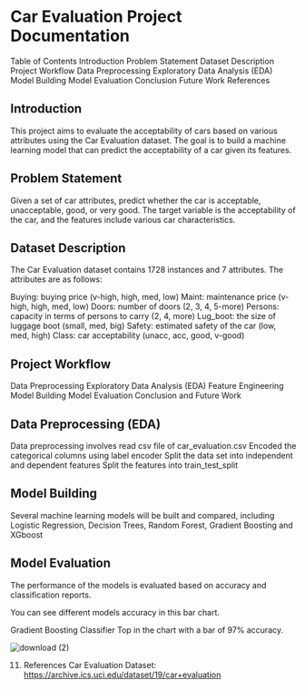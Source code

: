 # Car Evaluation Project Documentation

Table of Contents
Introduction
Problem Statement
Dataset Description
Project Workflow
Data Preprocessing
Exploratory Data Analysis (EDA)
Model Building
Model Evaluation
Conclusion
Future Work
References

## Introduction
This project aims to evaluate the acceptability of cars based on various attributes using the Car Evaluation dataset. The goal is to build a machine learning model that can predict the acceptability of a car given its features.

## Problem Statement
Given a set of car attributes, predict whether the car is acceptable, unacceptable, good, or very good. The target variable is the acceptability of the car, and the features include various car characteristics.

## Dataset Description
The Car Evaluation dataset contains 1728 instances and 7 attributes. The attributes are as follows:

Buying: buying price (v-high, high, med, low)
Maint: maintenance price (v-high, high, med, low)
Doors: number of doors (2, 3, 4, 5-more)
Persons: capacity in terms of persons to carry (2, 4, more)
Lug_boot: the size of luggage boot (small, med, big)
Safety: estimated safety of the car (low, med, high)
Class: car acceptability (unacc, acc, good, v-good)



## Project Workflow

Data Preprocessing
Exploratory Data Analysis (EDA)
Feature Engineering
Model Building
Model Evaluation
Conclusion and Future Work


## Data Preprocessing (EDA)

Data preprocessing involves read csv file of car_evaluation.csv 
Encoded the categorical columns using label encoder 
Split the data set into independent and dependent features 
Split the features into train_test_split


## Model Building

Several machine learning models will be built and compared, including  Logistic Regression, Decision Trees, Random Forest, Gradient Boosting and XGboost 


## Model Evaluation

The performance of the models is evaluated based on accuracy and classification reports.

You can see different models accuracy in this bar chart.

Gradient Boosting Classifier Top in the chart with a bar of 97% accuracy.

![download (2)](https://github.com/Aniket894/Car_Evaluation_Classification_/assets/134599961/e82c32de-b49e-4c07-b859-0ce8d95f995b)


11. References
Car Evaluation Dataset: https://archive.ics.uci.edu/dataset/19/car+evaluation
